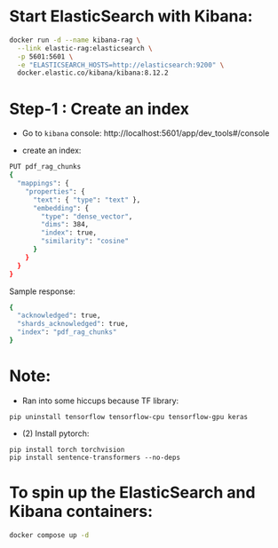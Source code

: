 # Start ElasticSearch with Kibana:

```bash
docker run -d --name kibana-rag \
  --link elastic-rag:elasticsearch \
  -p 5601:5601 \
  -e "ELASTICSEARCH_HOSTS=http://elasticsearch:9200" \
  docker.elastic.co/kibana/kibana:8.12.2
```

# Step-1 : Create an index

- Go to `kibana` console:
http://localhost:5601/app/dev_tools#/console

- create an index:

```bash
PUT pdf_rag_chunks
{
  "mappings": {
    "properties": {
      "text": { "type": "text" },
      "embedding": {
        "type": "dense_vector",
        "dims": 384,
        "index": true,
        "similarity": "cosine"
      }
    }
  }
}
```

Sample response:

```bash
{
  "acknowledged": true,
  "shards_acknowledged": true,
  "index": "pdf_rag_chunks"
}
```



# Note:

- Ran into some hiccups because TF library:

```
pip uninstall tensorflow tensorflow-cpu tensorflow-gpu keras
```

- (2) Install pytorch:
```
pip install torch torchvision
pip install sentence-transformers --no-deps
```

# To spin up the ElasticSearch and Kibana containers:

```bash
docker compose up -d
```